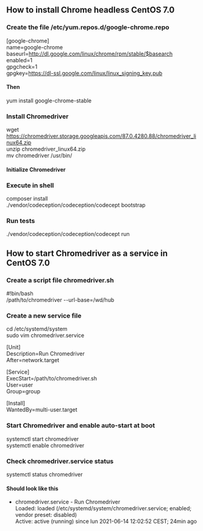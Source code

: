 ## How to install Chrome headless CentOS 7.0 
### Create the file /etc/yum.repos.d/google-chrome.repo
[google-chrome]\
name=google-chrome\
baseurl=http://dl.google.com/linux/chrome/rpm/stable/$basearch \
enabled=1\
gpgcheck=1\
gpgkey=https://dl-ssl.google.com/linux/linux_signing_key.pub

#### Then
yum install google-chrome-stable

### Install Chromedriver
wget https://chromedriver.storage.googleapis.com/87.0.4280.88/chromedriver_linux64.zip \
unzip chromedriver_linux64.zip\
mv chromedriver /usr/bin/

#### Initialize Chromedriver

### Execute in shell
composer install\
./vendor/codeception/codeception/codecept bootstrap

### Run tests
./vendor/codeception/codeception/codecept run

## How to start Chromedriver as a service in CentOS 7.0
### Create a script file chromedriver.sh
\#!bin/bash\
/path/to/chromedriver --url-base=/wd/hub

### Create a new service file
cd /etc/systemd/system\
sudo vim chromedriver.service

[Unit]\
Description=Run Chromedriver\
After=network.target

[Service]\
ExecStart=/path/to/chromedriver.sh\
User=user\
Group=group

[Install]\
WantedBy=multi-user.target

### Start Chromedriver and enable auto-start at boot
systemctl start chromedriver\
systemctl enable chromedriver

### Check chromedriver.service status
systemctl status chromedriver

#### Should look like this
- chromedriver.service - Run Chromedriver\
	Loaded: loaded (/etc/systemd/system/chromedriver.service; enabled; vendor preset: disabled)\
	Active: active (running) since lun 2021-06-14 12:02:52 CEST; 24min ago











